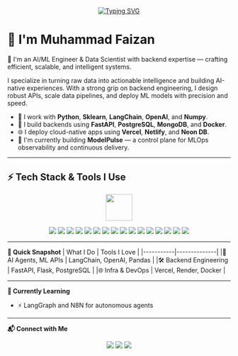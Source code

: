 <p align="center">
  <a href="https://github.com/CodeWith-Faizan">
    <img src="https://readme-typing-svg.herokuapp.com?size=24&duration=5000&pause=1500&color=1ABC9C&center=true&vCenter=true&width=800&lines=Building+solutions|Deploying+fast|Always+learning+" alt="Typing SVG" />
  </a>
</p>


# 👋 I'm Muhammad Faizan

🌟 I'm an AI/ML Engineer & Data Scientist with backend expertise — crafting efficient, scalable, and intelligent systems.

I specialize in turning raw data into actionable intelligence and building AI-native experiences. With a strong grip on backend engineering, I design robust APIs, scale data pipelines, and deploy ML models with precision and speed.

- 🧠 I work with **Python**, **Sklearn**, **LangChain**, **OpenAI**, and **Numpy**.
- 🌱 I build backends using **FastAPI**, **PostgreSQL**, **MongoDB**, and **Docker**.
- 🌐 I deploy cloud-native apps using **Vercel**, **Netlify**, and **Neon DB**.
- 🔭 I'm currently building **ModelPulse** — a control plane for MLOps observability and continuous delivery.
---

## ⚡ Tech Stack & Tools I Use
<p align="center">
  <img src="https://skillicons.dev/icons?i=python,flask,fastapi,tensorflow,pytorch,postgres,mysql,mongodb,docker,git,github,vscode,vercel,render" height="60" />
</p>

<p align="center">
  <img src="https://img.shields.io/badge/Python-3776AB?logo=python&logoColor=white" />
  <img src="https://img.shields.io/badge/Flask-000000?logo=flask&logoColor=white" />
  <img src="https://img.shields.io/badge/FastAPI-009688?logo=fastapi&logoColor=white" />
  <img src="https://img.shields.io/badge/TensorFlow-FF6F00?logo=tensorflow&logoColor=white" />
  <img src="https://img.shields.io/badge/PyTorch-EE4C2C?logo=pytorch&logoColor=white" />
  <img src="https://img.shields.io/badge/scikit--learn-F7931E?logo=scikit-learn&logoColor=white" />
  <img src="https://img.shields.io/badge/NumPy-013243?logo=numpy&logoColor=white" />
  <img src="https://img.shields.io/badge/Pandas-150458?logo=pandas&logoColor=white" />
  <img src="https://img.shields.io/badge/PostgreSQL-4169E1?logo=postgresql&logoColor=white" />
  <img src="https://img.shields.io/badge/MySQL-4479A1?logo=mysql&logoColor=white" />
  <img src="https://img.shields.io/badge/MongoDB-47A248?logo=mongodb&logoColor=white" />
  <img src="https://img.shields.io/badge/Docker-2496ED?logo=docker&logoColor=white" />
  <img src="https://img.shields.io/badge/GitHub-181717?logo=github&logoColor=white" />
  <img src="https://img.shields.io/badge/VS%20Code-007ACC?logo=visual-studio-code&logoColor=white" />
  <img src="https://img.shields.io/badge/Vercel-000000?logo=vercel&logoColor=white" />
  <img src="https://img.shields.io/badge/Render-46E3B7?logo=render&logoColor=white" />
</p>

---
**🚀 Quick Snapshot**
| What I Do | Tools I Love |
|-----------|--------------|
|🧩 AI Agents, ML APIs | LangChain, OpenAI, Pandas |
|🛠 Backend Engineering | FastAPI, Flask, PostgreSQL |
|🌐 Infra & DevOps | Vercel, Render, Docker |

---
**🧭 Currently Learning**
- ⚡ LangGraph and N8N for autonomous agents    

---

**📬 Connect with Me**
<p align="center">
  <a href="www.linkedin.com/in/muhammad-faizan-40857a247"><img src="https://img.shields.io/badge/-LinkedIn-blue?logo=linkedin&logoColor=white"></a>
  <a href="mailto:mf309770@gmail.com"><img src="https://img.shields.io/badge/-Email-red?logo=gmail&logoColor=white"></a>
  <a href="https://github.com/CodeWith-Faizan">
  <img src="https://img.shields.io/badge/Portfolio-181717?logo=github&logoColor=white">
</a>
</p>
